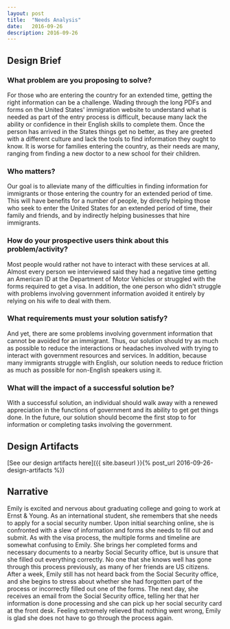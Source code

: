 ```yaml
---
layout: post
title:  "Needs Analysis"
date:   2016-09-26
description: 2016-09-26
---
```


## Design Brief
### What problem are you proposing to solve?

For those who are entering the country for an extended time, getting the right information can be a challenge. Wading through the long PDFs and forms on the United States' immigration website to understand what is needed as part of the entry process is difficult, because many lack the ability or confidence in their English skills to complete them. Once the person has arrived in the States things get no better, as they are greeted with a different culture and lack the tools to find information they ought to know. It is worse for families entering the country, as their needs are many, ranging from finding a new doctor to a new school for their children.

### Who matters?

Our goal is to alleviate many of the difficulties in finding information for immigrants or those entering the country for an extended period of time. This will have benefits for a number of people, by directly helping those who seek to enter the United States for an extended period of time, their family and friends, and by indirectly helping businesses that hire immigrants.

### How do your prospective users think about this problem/activity?

Most people would rather not have to interact with these services at all. Almost every person we interviewed said they had a negative time getting an American ID at the Department of Motor Vehicles or struggled with the forms required to get a visa. In addition, the one person who didn't struggle with problems involving government information avoided it entirely by relying on his wife to deal with them.

### What requirements must your solution satisfy?

And yet, there are some problems involving government information that cannot be avoided for an immigrant. Thus, our solution should try as much as possible to reduce the interactions or headaches involved with trying to interact with government resources and services. In addition, because many immigrants struggle with English, our solution needs to reduce friction as much as possible for non-English speakers using it.

### What will the impact of a successful solution be?

With a successful solution, an individual should walk away with a renewed appreciation in the functions of government and its ability to get get things done. In the future, our solution should become the first stop to for information or completing tasks involving the government.

## Design Artifacts
[See our design artifacts here]({{ site.baseurl }}{% post_url 2016-09-26-design-artifacts %})

## Narrative

Emily is excited and nervous about graduating college and going to work at Ernst & Young. As an international student, she remembers that she needs to apply for a social security number. Upon initial searching online, she is confronted with a slew of information and forms she needs to fill out and submit. As with the visa process, the multiple forms and timeline are somewhat confusing to Emily. She brings her completed forms and necessary documents to a nearby Social Security office, but is unsure that she filled out everything correctly. No one that she knows well has gone through this process previously, as many of her friends are US citizens. After a week, Emily still has not heard back from the Social Security office, and she begins to stress about whether she had forgotten part of the process or incorrectly filled out one of the forms. The next day, she receives an email from the Social Security office, telling her that her information is done processing and she can pick up her social security card at the front desk. Feeling extremely relieved that nothing went wrong, Emily is glad she does not have to go through the process again.
